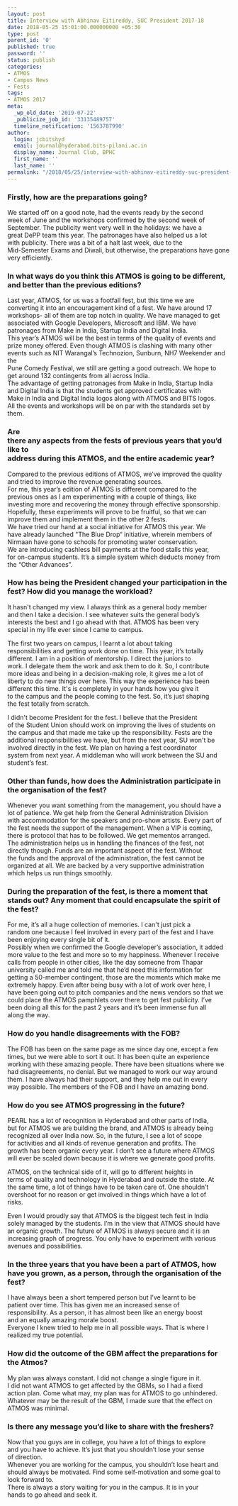 ```yaml
---
layout: post
title: Interview with Abhinav Eitireddy, SUC President 2017-18
date: 2018-05-25 15:01:00.000000000 +05:30
type: post
parent_id: '0'
published: true
password: ''
status: publish
categories:
- ATMOS
- Campus News
- Fests
tags:
- ATMOS 2017
meta:
  _wp_old_date: '2019-07-22'
  _publicize_job_id: '33135489757'
  timeline_notification: '1563787990'
author:
  login: jcbitshyd
  email: journal@hyderabad.bits-pilani.ac.in
  display_name: Journal Club, BPHC
  first_name: ''
  last_name: ''
permalink: "/2018/05/25/interview-with-abhinav-eitireddy-suc-president-2017-18/"
---
```

<p><!-- wp:heading {"level":3} --></p>
<h3><a href="https://github.com/journal-club/wiki-data/blob/master/news/fests/atmos-17/president-interview.md#firstly-how-are-the-preparations-going"></a>Firstly, how are the preparations going?</h3>
<p><!-- /wp:heading --></p>
<p><!-- wp:paragraph --></p>
<p>We started off on a good note, had the events ready by the second<br />
week of June and the workshops confirmed by the second week of<br />
September.  The publicity went very well in the holidays: we have a<br />
great DePP team this year.  The patronages have also helped us a lot<br />
with publicity.  There was a bit of a halt last week, due to the<br />
Mid-Semester Exams and Diwali, but otherwise, the preparations have gone<br />
 very efficiently.</p>
<p><!-- /wp:paragraph --></p>
<p><!-- wp:heading {"level":3} --></p>
<h3><a href="https://github.com/journal-club/wiki-data/blob/master/news/fests/atmos-17/president-interview.md#in-what-ways-do-you-think-this-atmos-is-going-to-be-different-and-better-than-the-previous-editions"></a></h3>
<p><!-- /wp:heading --></p>
<p><!-- wp:heading {"level":3} --></p>
<h3>In what ways do you think this ATMOS is going to be different, and better than the previous editions?</h3>
<p><!-- /wp:heading --></p>
<p><!-- wp:paragraph --></p>
<p>Last year, ATMOS, for us was a footfall fest, but this time we are<br />
converting it into an encouragement kind of a fest.  We have around 17<br />
workshops- all of them are top notch in quality.  We have managed to get<br />
 associated with Google Developers, Microsoft and IBM.  We have<br />
patronages from Make in India, Startup India and Digital India.<br />
This year’s ATMOS will be the best in terms of the quality of events and<br />
 prize money offered.  Even though ATMOS is clashing with many other<br />
events such as NIT Warangal’s Technozion, Sunburn, NH7 Weekender and the<br />
 Pune Comedy Festival, we still are getting a good outreach.  We hope to<br />
 get around 132 contingents from all across India.<br />
The advantage of getting patronages from Make in India, Startup India<br />
and Digital India is that the students get approved certificates with<br />
Make in India and Digital India logos along with ATMOS and BITS logos.<br />
All the events and workshops will be on par with the standards set by<br />
them.</p>
<p><!-- /wp:paragraph --></p>
<p><!-- wp:heading {"level":3} --></p>
<h3><a href="https://github.com/journal-club/wiki-data/blob/master/news/fests/atmos-17/president-interview.md#are-there-any-aspects-from-the-fests-of-previous-years-that-youd-like-to-address-during-this-atmos-and-the-entire-academic-year"></a></h3>
<p><!-- /wp:heading --></p>
<p><!-- wp:heading {"level":3} --></p>
<h3>Are<br />
 there any aspects from the fests of previous years that you’d like to<br />
address during this ATMOS, and the entire academic year?</h3>
<p><!-- /wp:heading --></p>
<p><!-- wp:paragraph --></p>
<p>Compared to the previous editions of ATMOS, we’ve improved the quality and tried to improve the revenue generating sources.<br />
For me, this year’s edition of ATMOS is different compared to the<br />
previous ones as I am experimenting with a couple of things, like<br />
investing more and recovering the money through effective sponsorship.<br />
Hopefully, these experiments will prove to be fruitful, so that we can<br />
improve them and implement them in the other 2 fests.<br />
We have tried our hand at a social initiative for ATMOS this year.  We<br />
have already launched "The Blue Drop“ initiative, wherein members of<br />
Nirmaan have gone to schools for promoting water conservation.<br />
We are introducing cashless bill payments at the food stalls this year,<br />
for on-campus students.  It’s a simple system which deducts money from<br />
the “Other Advances”.</p>
<p><!-- /wp:paragraph --></p>
<p><!-- wp:heading {"level":3} --></p>
<h3><a href="https://github.com/journal-club/wiki-data/blob/master/news/fests/atmos-17/president-interview.md#how-has-being-the-president-changed-your-participation-in-the-fest-how-did-you-manage-the-workload"></a></h3>
<p><!-- /wp:heading --></p>
<p><!-- wp:heading {"level":3} --></p>
<h3>How has being the President changed your participation in the fest? How did you manage the workload?</h3>
<p><!-- /wp:heading --></p>
<p><!-- wp:paragraph --></p>
<p>It hasn't changed my view.  I always think as a general body member<br />
and then I take a decision.  I see whatever suits the general body’s<br />
interests the best and I go ahead with that.  ATMOS has been very<br />
special in my life ever since I came to campus.</p>
<p><!-- /wp:paragraph --></p>
<p><!-- wp:paragraph --></p>
<p>The first two years on campus, I learnt a lot about taking<br />
responsibilities and getting work done on time.  This year, it’s totally<br />
 different.  I am in a position of mentorship.  I direct the juniors to<br />
work.  I delegate them the work and ask them to do it.  So, I contribute<br />
 more ideas and being in a decision-making role, it gives me a lot of<br />
liberty to do new things over here.  This way the experience has been<br />
different this time.  It's is completely in your hands how you give it<br />
to the campus and the people coming to the fest.  So, it’s just shaping<br />
the fest totally from scratch.</p>
<p><!-- /wp:paragraph --></p>
<p><!-- wp:paragraph --></p>
<p>I didn't become President for the fest.  I believe that the President<br />
 of the Student Union should work on improving the lives of students on<br />
the campus and that made me take up the responsibility.  Fests are the<br />
additional responsibilities we have, but from the next year, SU won't be<br />
 involved directly in the fest.  We plan on having a fest coordinator<br />
system from next year.  A middleman who will work between the SU and<br />
student’s fest.</p>
<p><!-- /wp:paragraph --></p>
<p><!-- wp:heading {"level":3} --></p>
<h3><a href="https://github.com/journal-club/wiki-data/blob/master/news/fests/atmos-17/president-interview.md#other-than-funds-how-does-the-administration-participate-in-the-organisation-of-the-fest"></a></h3>
<p><!-- /wp:heading --></p>
<p><!-- wp:heading {"level":3} --></p>
<h3>Other than funds, how does the Administration participate in the organisation of the fest?</h3>
<p><!-- /wp:heading --></p>
<p><!-- wp:paragraph --></p>
<p>Whenever you want something from the management, you should have a<br />
lot of patience.  We get help from the General Administration Division<br />
with accommodation for the speakers and pro-show artists.  Every part of<br />
 the fest needs the support of the management.  When a VIP is coming,<br />
there is protocol that has to be followed.  We get mementos arranged.<br />
The administration helps us in handling the finances of the fest, not<br />
directly though.  Funds are an important aspect of the fest.  Without<br />
the funds and the approval of the administration, the fest cannot be<br />
organized at all.  We are backed by a very supportive administration<br />
which helps us run things smoothly.</p>
<p><!-- /wp:paragraph --></p>
<p><!-- wp:heading {"level":3} --></p>
<h3><a href="https://github.com/journal-club/wiki-data/blob/master/news/fests/atmos-17/president-interview.md#during-the-preparation-of-the-fest-is-there-a-moment-that-stands-out-any-moment-that-could-encapsulate-the-spirit-of-the-fest"></a></h3>
<p><!-- /wp:heading --></p>
<p><!-- wp:heading {"level":3} --></p>
<h3>During the preparation of the fest, is there a moment that stands out? Any moment that could encapsulate the spirit of the fest?</h3>
<p><!-- /wp:heading --></p>
<p><!-- wp:paragraph --></p>
<p>For me, it’s all a huge collection of memories.  I can't just pick a<br />
random one because I feel involved in every part of the fest and I have<br />
been enjoying every single bit of it.<br />
Possibly when we confirmed the Google developer’s association, it added<br />
more value to the fest and more so to my happiness.  Whenever I receive<br />
calls from people in other cities, like the day someone from Thapar<br />
university called me and told me that he’d need this information for<br />
getting a 50-member contingent,  those are the moments which make me<br />
extremely happy.  Even after being busy with a lot of work over here, I<br />
have been going out to pitch companies and the news vendors so that we<br />
could place the ATMOS pamphlets over there to get fest publicity.  I’ve<br />
been doing all this for the past 2 years and it’s been immense fun all<br />
along the way.</p>
<p><!-- /wp:paragraph --></p>
<p><!-- wp:heading {"level":3} --></p>
<h3><a href="https://github.com/journal-club/wiki-data/blob/master/news/fests/atmos-17/president-interview.md#how-do-you-handle-disagreements-with-the-fob"></a></h3>
<p><!-- /wp:heading --></p>
<p><!-- wp:heading {"level":3} --></p>
<h3>How do you handle disagreements with the FOB?</h3>
<p><!-- /wp:heading --></p>
<p><!-- wp:paragraph --></p>
<p>The FOB has been on the same page as me since day one, except a few<br />
times, but we were able to sort it out.  It has been quite an experience<br />
 working with these amazing people.  There have been situations where we<br />
 had disagreements, no denial.  But we managed to work our way around<br />
them.  I have always had their support, and they help me out in every<br />
way possible.  The members of the FOB and I have an amazing bond.</p>
<p><!-- /wp:paragraph --></p>
<p><!-- wp:heading {"level":3} --></p>
<h3><a href="https://github.com/journal-club/wiki-data/blob/master/news/fests/atmos-17/president-interview.md#how-do-you-see-atmos-progressing-in-the-future"></a></h3>
<p><!-- /wp:heading --></p>
<p><!-- wp:heading {"level":3} --></p>
<h3>How do you see ATMOS progressing in the future?</h3>
<p><!-- /wp:heading --></p>
<p><!-- wp:paragraph --></p>
<p>PEARL has a lot of recognition in Hyderabad and other parts of India,<br />
 but for ATMOS we are building the brand, and ATMOS is already being<br />
recognized all over India now.  So, in the future, I see a lot of scope<br />
for activities and all kinds of revenue generation and profits.  The<br />
growth has been organic every year.  I don’t see a future where ATMOS<br />
will ever be scaled down because it is where we generate good profits.</p>
<p><!-- /wp:paragraph --></p>
<p><!-- wp:paragraph --></p>
<p>ATMOS, on the technical side of it, will go to different heights in<br />
terms of quality and technology in Hyderabad and outside the state.  At<br />
the same time, a lot of things have to be taken care of.  One shouldn’t<br />
overshoot for no reason or get involved in things which have a lot of<br />
risks.</p>
<p><!-- /wp:paragraph --></p>
<p><!-- wp:paragraph --></p>
<p>Even I would proudly say that ATMOS is the biggest tech fest in India<br />
 solely managed by the students.  I’m in the view that ATMOS should have<br />
 an organic growth.  The future of ATMOS is always secure and it is an<br />
increasing graph of progress.  You only have to experiment with various<br />
avenues and possibilities.</p>
<p><!-- /wp:paragraph --></p>
<p><!-- wp:heading {"level":3} --></p>
<h3><a href="https://github.com/journal-club/wiki-data/blob/master/news/fests/atmos-17/president-interview.md#in-the-three-years-that-you-have-been-a-part-of-atmos-how-have-you-grown-as-a-person-through-the-organisation-of-the-fest"></a></h3>
<p><!-- /wp:heading --></p>
<p><!-- wp:heading {"level":3} --></p>
<h3>In the three years that you have been a part of ATMOS, how have you grown, as a person, through the organisation of the fest?</h3>
<p><!-- /wp:heading --></p>
<p><!-- wp:paragraph --></p>
<p>I have always been a short tempered person but I’ve learnt to be<br />
patient over time.  This has given me an increased sense of<br />
responsibility.  As a person, it has almost been like an energy boost<br />
and an equally amazing morale boost.<br />
Everyone I knew tried to help me in all possible ways.  That is where I<br />
realized my true potential.</p>
<p><!-- /wp:paragraph --></p>
<p><!-- wp:heading {"level":3} --></p>
<h3><a href="https://github.com/journal-club/wiki-data/blob/master/news/fests/atmos-17/president-interview.md#how-did-the-outcome-of-the-gbm-affect-the-preparations-for-the-atmos"></a></h3>
<p><!-- /wp:heading --></p>
<p><!-- wp:heading {"level":3} --></p>
<h3>How did the outcome of the GBM affect the preparations for the Atmos?</h3>
<p><!-- /wp:heading --></p>
<p><!-- wp:paragraph --></p>
<p>My plan was always constant.  I did not change a single figure in it.<br />
  I did not want ATMOS to get affected by the GBMs, so I had a fixed<br />
action plan.  Come what may, my plan was for ATMOS to go unhindered.<br />
Whatever may be the result of the GBM, I made sure that the effect on<br />
ATMOS was minimal.</p>
<p><!-- /wp:paragraph --></p>
<p><!-- wp:heading {"level":3} --></p>
<h3><a href="https://github.com/journal-club/wiki-data/blob/master/news/fests/atmos-17/president-interview.md#is-there-any-message-youd-like-to-share-with-the-freshers"></a></h3>
<p><!-- /wp:heading --></p>
<p><!-- wp:heading {"level":3} --></p>
<h3>Is there any message you’d like to share with the freshers?</h3>
<p><!-- /wp:heading --></p>
<p><!-- wp:paragraph --></p>
<p>Now that you guys are in college, you have a lot of things to explore<br />
 and you have to achieve.  It’s just that you shouldn’t lose your sense<br />
of direction.<br />
Whenever you are working for the campus, you shouldn’t lose heart and<br />
should always be motivated.  Find some self-motivation and some goal to<br />
look forward to.<br />
There is always a story waiting for you in the campus.  It is in your<br />
hands to go ahead and seek it.</p>
<p><!-- /wp:paragraph --></p>
